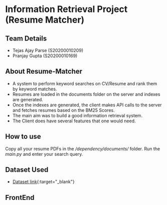 # Information Retrieval Project (Resume Matcher)
## Team Details
- Tejas Ajay Parse (S20200010209)
- Pranjay Gupta (S20200010169)

## About Resume-Matcher
- A system to perform keyword searches on CV/Resume and rank them by keyword matches. 
- Resumes are loaded in the documents folder on the server and indexes are generated.
- Once the indexes are generated, the client makes API calls to the server and fetches resumes based on the BM25 Scores.
- The main aim was to build a good information retrieval system. 
- The Client does have several features that one would need.

## How to use
Copy all your resume PDFs in the _/dependency/documents/_ folder. Run the _main.py_ and enter your search query.

## Dataset Used  
- [Dataset link](https://github.com/TejasParse/devanagari-recognition-server/blob/master/Transfer%20Analysis.ipynb){:target="_blank"}

## FrontEnd
